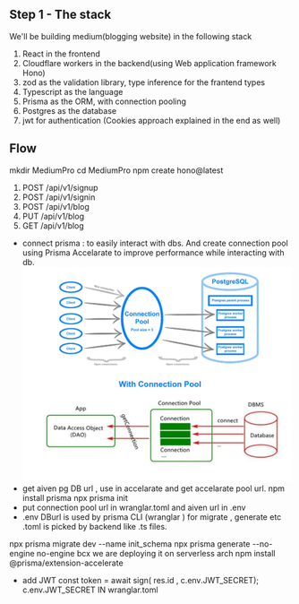 ## Step 1 - The stack
We'll be building medium(blogging website) in the following stack
1. React in the frontend
2. Cloudflare workers in the backend(using Web application framework Hono)
3. zod as the validation library, type inference for the frantend types
4. Typescript as the language
5. Prisma as the ORM, with connection pooling
6. Postgres as the database
7. jwt for authentication (Cookies approach explained in the end as well)


## Flow
mkdir MediumPro
cd MediumPro
npm create hono@latest
<!-- wrangler dev ./backend/src/index.ts -->
<!-- cd backend 
npm run dev -->
1. POST /api/v1/signup
2. POST /api/v1/signin
3. POST /api/v1/blog
4. PUT /api/v1/blog
5. GET /api/v1/blog
- connect prisma : to easily interact with dbs.
And create connection pool using Prisma Accelarate to improve performance while interacting with db.
![alt text](image.png)
- get aiven pg DB url , use in accelarate and get accelarate pool url.
npm install prisma 
npx prisma init
- put connection pool url in wranglar.toml and aiven url in .env
- .env DBurl is used by prisma CLI (wranglar ) for migrate , generate etc
.toml is picked by backend like .ts files.

npx prisma migrate dev --name init_schema
npx prisma generate --no-engine
no-engine bcx we are deploying it on serverless arch
npm install @prisma/extension-accelerate

- add JWT 
  const token = await sign( res.id , c.env.JWT_SECRET);
c.env.JWT_SECRET IN wranglar.toml